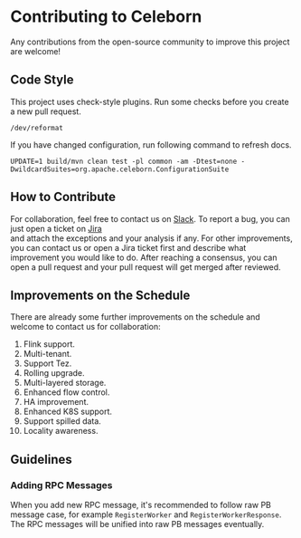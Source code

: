 # Contributing to Celeborn
Any contributions from the open-source community to improve this project are welcome!

## Code Style
This project uses check-style plugins. Run some checks before you create a new pull request.

```shell
/dev/reformat
```

If you have changed configuration, run following command to refresh docs.
```shell
UPDATE=1 build/mvn clean test -pl common -am -Dtest=none -DwildcardSuites=org.apache.celeborn.ConfigurationSuite
```

## How to Contribute
For collaboration, feel free to contact us on [Slack](https://join.slack.com/t/apachecelebor-kw08030/shared_invite/zt-1ju3hd5j8-4Z5keMdzpcVMspe4UJzF4Q).
To report a bug, you can just open a ticket on [Jira](https://issues.apache.org/jira/projects/CELEBORN/issues)   
and attach the exceptions and your analysis if any. For other improvements, you can contact us or
open a Jira ticket first and describe what improvement you would like to do. 
After reaching a consensus, you can open a pull request and your pull request 
will get merged after reviewed.

## Improvements on the Schedule
There are already some further improvements on the schedule and welcome to contact us for collaboration:
1. Flink support.
2. Multi-tenant.
3. Support Tez.
4. Rolling upgrade.
5. Multi-layered storage.
6. Enhanced flow control.
7. HA improvement.
8. Enhanced K8S support.
9. Support spilled data.
10. Locality awareness.

## Guidelines
### Adding RPC Messages
When you add new RPC message, it's recommended to follow raw PB message case, for example
`RegisterWorker` and `RegisterWorkerResponse`. The RPC messages will be unified into raw PB messages eventually.
